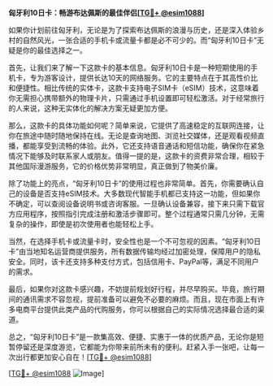 **匈牙利10日卡：畅游布达佩斯的最佳伴侣[[TG💪+ @esim1088](https://t.me/s/esim1088)]**

如果你计划前往匈牙利，无论是为了探索布达佩斯的浪漫与历史，还是深入体验乡村的自然风光，一张合适的手机卡或流量卡都是必不可少的。而“匈牙利10日卡”无疑是你的最佳选择之一。

首先，让我们来了解一下这款卡的基本信息。匈牙利10日卡是一种短期使用的手机卡，专为游客设计，提供长达10天的网络服务。它的主要特点在于其高性价比和便捷性。相比传统的实体卡，这款卡支持电子SIM卡（eSIM）技术，这意味着你无需担心携带额外的物理卡片，只需通过手机设置即可轻松激活。对于经常旅行的人来说，这种无实体化的解决方案无疑更加方便。

那么，这款卡的具体功能如何呢？简单来说，它提供了高速稳定的互联网连接，让你在旅途中随时随地保持在线。无论是查询地图、浏览社交媒体，还是观看视频直播，都能享受到流畅的体验。此外，它还支持语音通话和短信功能，确保你在紧急情况下能够及时联系家人或朋友。值得一提的是，这款卡的资费非常合理，相较于其他国际漫游服务，它的价格优势非常明显，真正做到了物美价廉。

除了功能上的亮点，“匈牙利10日卡”的使用过程也非常简单。首先，你需要确认自己的设备是否支持eSIM技术。大多数现代智能手机都已支持这一功能，但如果你不确定，可以查阅设备说明书或咨询客服。一旦确认设备兼容，接下来只需下载官方应用程序，按照指引完成注册和激活步骤即可。整个过程通常只需几分钟，无需复杂的操作，即使是初次使用者也能轻松上手。

当然，在选择手机卡或流量卡时，安全性也是一个不可忽视的因素。“匈牙利10日卡”由当地知名运营商提供服务，所有数据传输均经过加密处理，保障用户的隐私安全。同时，该卡还支持多种支付方式，包括信用卡、PayPal等，满足不同用户的需求。

最后，如果你对这款卡感兴趣，不妨提前规划好行程，并尽早购买。毕竟，旅行期间的通讯需求不容忽视，提前准备可以避免不必要的麻烦。而且，现在市面上有许多电商平台提供此类产品的代购服务，你可以根据自己的实际情况选择最合适的渠道。

总之，“匈牙利10日卡”是一款集高效、便捷、实惠于一体的优质产品，无论你是短暂停留还是深度游览，它都能为你带来前所未有的便利。赶紧入手一张吧，让每一次出行都更加安心自在！[[TG💪+ @esim1088](https://t.me/s/esim1088)]

[[TG💪+ @esim1088](https://t.me/s/esim1088) ![Image](https://i.postimg.cc/4NQfJmqS/Snipaste-2025-05-13-00-14-12.png)]